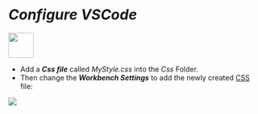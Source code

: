 # **_Configure VSCode_**

<img src="../logo/Me_.ico" width="50">

- Add a ***Css file***  called _MyStyle.css_ into the _Css_ Folder.
- Then change the **_Workbench Settings_** to add the newly created <u>CSS</u> file:
<img src="../images/change-the-markdown-style-to-the-newly-created-css-file.png">